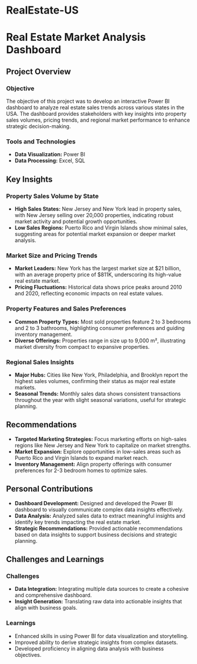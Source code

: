 # RealEstate-US
# Real Estate Market Analysis Dashboard

## Project Overview

### Objective

The objective of this project was to develop an interactive Power BI dashboard to analyze real estate sales trends across various states in the USA. The dashboard provides stakeholders with key insights into property sales volumes, pricing trends, and regional market performance to enhance strategic decision-making.

### Tools and Technologies

- **Data Visualization:** Power BI
- **Data Processing:** Excel, SQL

## Key Insights

### Property Sales Volume by State

- **High Sales States:** New Jersey and New York lead in property sales, with New Jersey selling over 20,000 properties, indicating robust market activity and potential growth opportunities.
- **Low Sales Regions:** Puerto Rico and Virgin Islands show minimal sales, suggesting areas for potential market expansion or deeper market analysis.

### Market Size and Pricing Trends

- **Market Leaders:** New York has the largest market size at $21 billion, with an average property price of $811K, underscoring its high-value real estate market.
- **Pricing Fluctuations:** Historical data shows price peaks around 2010 and 2020, reflecting economic impacts on real estate values.

### Property Features and Sales Preferences

- **Common Property Types:** Most sold properties feature 2 to 3 bedrooms and 2 to 3 bathrooms, highlighting consumer preferences and guiding inventory management.
- **Diverse Offerings:** Properties range in size up to 9,000 m², illustrating market diversity from compact to expansive properties.

### Regional Sales Insights

- **Major Hubs:** Cities like New York, Philadelphia, and Brooklyn report the highest sales volumes, confirming their status as major real estate markets.
- **Seasonal Trends:** Monthly sales data shows consistent transactions throughout the year with slight seasonal variations, useful for strategic planning.

## Recommendations

- **Targeted Marketing Strategies:** Focus marketing efforts on high-sales regions like New Jersey and New York to capitalize on market strengths.
- **Market Expansion:** Explore opportunities in low-sales areas such as Puerto Rico and Virgin Islands to expand market reach.
- **Inventory Management:** Align property offerings with consumer preferences for 2-3 bedroom homes to optimize sales.

## Personal Contributions

- **Dashboard Development:** Designed and developed the Power BI dashboard to visually communicate complex data insights effectively.
- **Data Analysis:** Analyzed sales data to extract meaningful insights and identify key trends impacting the real estate market.
- **Strategic Recommendations:** Provided actionable recommendations based on data insights to support business decisions and strategic planning.

## Challenges and Learnings

### Challenges

- **Data Integration:** Integrating multiple data sources to create a cohesive and comprehensive dashboard.
- **Insight Generation:** Translating raw data into actionable insights that align with business goals.

### Learnings

- Enhanced skills in using Power BI for data visualization and storytelling.
- Improved ability to derive strategic insights from complex datasets.
- Developed proficiency in aligning data analysis with business objectives.
